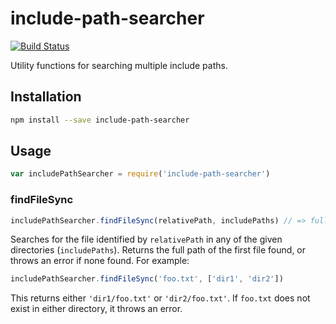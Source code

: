 # include-path-searcher

[![Build Status](https://travis-ci.org/joliss/include-path-searcher.png?branch=master)](https://travis-ci.org/joliss/include-path-searcher)

Utility functions for searching multiple include paths.

## Installation

```bash
npm install --save include-path-searcher
```

## Usage

```js
var includePathSearcher = require('include-path-searcher')
```

### findFileSync

```js
includePathSearcher.findFileSync(relativePath, includePaths) // => fullPath
```

Searches for the file identified by `relativePath` in any of the given
directories (`includePaths`). Returns the full path of the first file found,
or throws an error if none found. For example:

```js
includePathSearcher.findFileSync('foo.txt', ['dir1', 'dir2'])
```

This returns either `'dir1/foo.txt'` or `'dir2/foo.txt'`. If `foo.txt` does
not exist in either directory, it throws an error.
